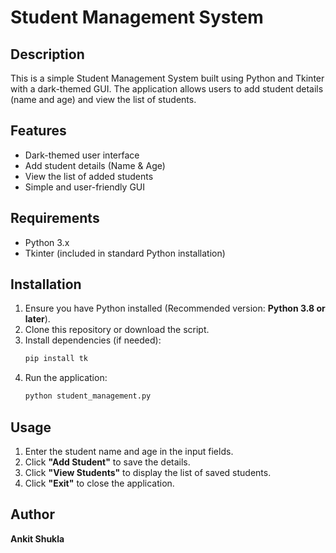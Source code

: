 # Student Management System

## Description
This is a simple Student Management System built using Python and Tkinter with a dark-themed GUI. The application allows users to add student details (name and age) and view the list of students.

## Features
- Dark-themed user interface
- Add student details (Name & Age)
- View the list of added students
- Simple and user-friendly GUI

## Requirements
- Python 3.x
- Tkinter (included in standard Python installation)

## Installation
1. Ensure you have Python installed (Recommended version: **Python 3.8 or later**).
2. Clone this repository or download the script.
3. Install dependencies (if needed):
   ```sh
   pip install tk
   ```
4. Run the application:
   ```sh
   python student_management.py
   ```

## Usage
1. Enter the student name and age in the input fields.
2. Click **"Add Student"** to save the details.
3. Click **"View Students"** to display the list of saved students.
4. Click **"Exit"** to close the application.

## Author
**Ankit Shukla**
